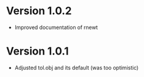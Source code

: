Version 1.0.2
=============
* Improved documentation of rnewt

Version 1.0.1
=============
* Adjusted tol.obj and its default (was too optimistic)